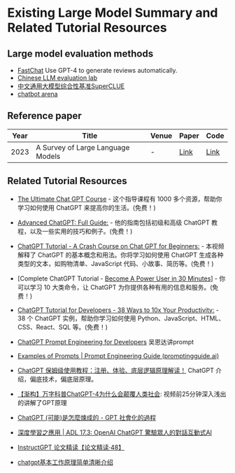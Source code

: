 # Existing Large Model Summary and Related Tutorial Resources

## Large model evaluation methods

- [FastChat](https://github.com/lm-sys/FastChat#evaluation)  Use GPT-4 to generate reviews automatically.
- [Chinese LLM evaluation lab](http://115.182.62.166:18000/public)
- [中文通用大模型综合性基准SuperCLUE](https://github.com/CLUEbenchmark/SuperCLUE)
- [chatbot arena](https://chat.lmsys.org/?leaderboard)



## Reference paper 

| Year | Title                              | Venue | Paper                                          | Code                                           |
|------|------------------------------------|-------|------------------------------------------------|------------------------------------------------|
| 2023 | A Survey of Large Language Models  | -     | [Link](https://arxiv.org/pdf/2303.18223.pdf)   | [Link](https://github.com/RUCAIBox/LLMSurvey)  |

## Related Tutorial Resources

- [The Ultimate Chat GPT Course](https://www.notion.so/69ed24a317a942d288e740419b1ad6f6) - 这个指导课程有 1000 多个资源，帮助你学习如何使用 ChatGPT 来提高你的生活。(免费！)
- [Advanced ChatGPT: Full Guide:](https://www.notion.so/ac6aa68840bc427c83f4611dd2642f83) - 他的指南包括初级和高级 ChatGPT 教程，以及一些实用的技巧和例子。(免费！)
- [ChatGPT Tutorial - A Crash Course on Chat GPT for Beginners:](https://www.youtube.com/watch?v=JTxsNm9IdYU) - 本视频解释了 ChatGPT 的基本概念和用法。你将学习如何使用 ChatGPT 生成各种类型的文本，如购物清单、JavaScript 代码、小故事、简历等。(免费！)
- [Complete ChatGPT Tutorial - [Become A Power User in 30 Minutes\]](https://www.youtube.com/watch?v=jHv63Uvk5VA) - 你可以学习 10 大类命令，让 ChatGPT 为你提供各种有用的信息和服务。(免费！)
- [ChatGPT Tutorial for Developers - 38 Ways to 10x Your Productivity:](https://www.youtube.com/watch?v=sTeoEFzVNSc) - 38 个 ChatGPT 实例，帮助你学习如何使用 Python、JavaScript、HTML、CSS、React、SQL 等。(免费！)
- [ChatGPT Prompt Engineering for Developers](https://learn.deeplearning.ai/chatgpt-prompt-eng/lesson/1/introduction) 吴恩达讲prompt
- [Examples of Prompts | Prompt Engineering Guide (promptingguide.ai)](https://www.promptingguide.ai/introduction/examples)

- [ChatGPT 保姆级使用教程：注册、体验、底层逻辑原理解读！](https://www.bilibili.com/video/BV1HT411R7Lj/) ChatGPT 介绍，偏底技术，偏底层原理。
- [【渐构】万字科普ChatGPT-4为什么会颠覆人类社会](https://www.bilibili.com/video/BV1MY4y1R7EN/?spm_id_from=333.880.my_history.page.click&vd_source=6faef52e732ccc3a4a525fe406ce9808): 视频前25分钟深入浅出的讲解了GPT原理
- [ChatGPT (可能)是怎麼煉成的 - GPT 社會化的過程](https://www.bilibili.com/video/BV1U84y167i3?p=1&vd_source=71b548de6de953e10b96b6547ada83f2)
- [深度學習之應用 | ADL 17.3: OpenAI ChatGPT 驚驗眾人的對話互動式AI](https://www.bilibili.com/video/BV1U84y167i3?p=3&vd_source=71b548de6de953e10b96b6547ada83f2)
- [InstructGPT 论文精读【论文精读·48】](https://www.bilibili.com/video/BV1hd4y187CR/?spm_id_from=333.788&vd_source=71b548de6de953e10b96b6547ada83f2)
- [chatgpt基本工作原理简单清晰介绍](https://www.youtube.com/watch?v=e0aKI2GGZNg&t=24s)